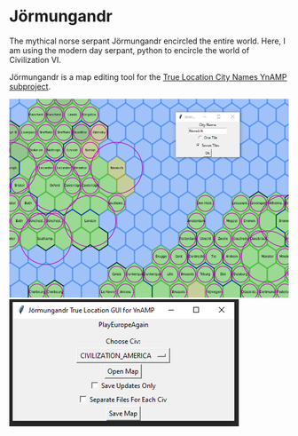 # Jörmungandr
The mythical norse serpant Jörmungandr encircled the entire world. Here, I am using the modern day serpant, python to encircle the world of Civilization VI.

Jörmungandr is a map editing tool for the [True Location City Names YnAMP subproject](https://forums.civfanatics.com/threads/ynamp-sub-project-true-location-corresponding-city-names.605960/).

![Jormungandr Example](screenshots/Jormungandr_eg.PNG?raw=true "Jormungandr Example")
![Jormungandr Menu](screenshots/Jormungandr_menu_v1.PNG?raw=true "Jormungandr Menu")
